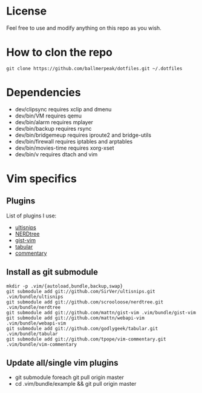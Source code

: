 # License
Feel free to use and modify anything on this repo as you wish.

# How to clon the repo
`git clone https://github.com/ballmerpeak/dotfiles.git ~/.dotfiles`

# Dependencies
- dev/clipsync requires xclip and dmenu
- dev/bin/VM requires qemu
- dev/bin/alarm requires mplayer
- dev/bin/backup requires rsync
- dev/bin/bridgemeup requires iproute2 and bridge-utils
- dev/bin/firewall requires iptables and arptables
- dev/bin/movies-time requires xorg-xset
- dev/bin/v requires dtach and vim

# Vim specifics

Plugins
--------
List of plugins I use:
- [ultisnips](https://github.com/SirVer/ultisnips)
- [NERDtree](https://github.com/vim-scripts/The-NERD-tree)
- [gist-vim](https://github.com/mattn/gist-vim)
- [tabular](https://github.com/godlygeek/tabular.git)
- [commentary](https://github.com/tpope/vim-commentary)

Install as git submodule
------------------------
```
mkdir -p .vim/{autoload,bundle,backup,swap}
git submodule add git://github.com/SirVer/ultisnips.git .vim/bundle/ultisnips
git submodule add git://github.com/scrooloose/nerdtree.git .vim/bundle/nerdtree
git submodule add git://github.com/mattn/gist-vim .vim/bundle/gist-vim
git submodule add git://github.com/mattn/webapi-vim .vim/bundle/webapi-vim
git submodule add git://github.com/godlygeek/tabular.git .vim/bundle/tabular
git submodule add git://github.com/tpope/vim-commentary.git .vim/bundle/vim-commentary
```

Update all/single vim plugins
----------------------
- git submodule foreach git pull origin master
- cd .vim/bundle/example && git pull origin master
